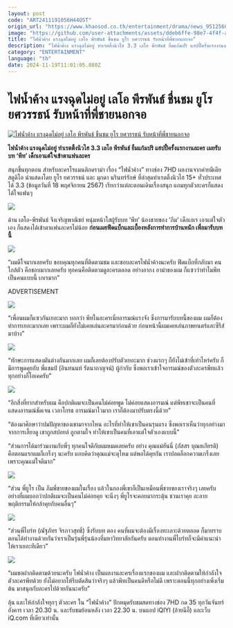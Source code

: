 ```yaml
---
layout: post
code: "ART2411191056H44OST"
origin_url: "https://www.khaosod.co.th/entertainment/drama/news_9512560"
image: "https://github.com/user-attachments/assets/ddeb6ffe-98e7-4f4f-a486-e77d930e0d4c"
title: "ไฟน้ำค้าง แรงฉุดไม่อยู่ เลโอ พีรพันธ์ ชื่นชม ยูโร ยศวรรธน์ รับหน้าที่พี่ชายนอกจอ"
description: "ไฟน้ำค้าง แรงฉุดไม่อยู่ ทำเรตติ้งนิวไฮ 3.3 เลโอ พีรพันธ์ ยิ้มแก้มปริ แฮปปี้ครั้งแรกงานละคร เผยรับบท ‘พีท’ เด็กเอาแต่ใจเข้าตาแฟนละคร"
category: "ENTERTAINMENT"
language: "th"
date: 2024-11-19T11:01:05.880Z
---
```


# ไฟน้ำค้าง แรงฉุดไม่อยู่ เลโอ พีรพันธ์ ชื่นชม ยูโร ยศวรรธน์ รับหน้าที่พี่ชายนอกจอ

[![ไฟน้ำค้าง แรงฉุดไม่อยู่ เลโอ พีรพันธ์ ชื่นชม ยูโร ยศวรรธน์ รับหน้าที่พี่ชายนอกจอ](https://www.khaosod.co.th/wpapp/uploads/2024/11/ปกขาว4คำ-เส้น-33.jpg "ไฟน้ำค้าง แรงฉุดไม่อยู่ เลโอ พีรพันธ์ ชื่นชม ยูโร ยศวรรธน์ รับหน้าที่พี่ชายนอกจอ")](https://www.khaosod.co.th/wpapp/uploads/2024/11/ปกขาว4คำ-เส้น-33.jpg)

**ไฟน้ำค้าง แรงฉุดไม่อยู่ ทำเรตติ้งนิวไฮ 3.3 เลโอ พีรพันธ์ ยิ้มแก้มปริ แฮปปี้ครั้งแรกงานละคร เผยรับบท ‘พีท’ เด็กเอาแต่ใจเข้าตาแฟนละคร**

สนุกขึ้นทุกตอน สำหรับละครโรแมนติกดราม่า เรื่อง “ไฟน้ำค้าง” ทางช่อง 7HD ผลงานจากค่ายมีเดีย สตูดิโอ นำแสดงโดย ยูโร ยศวรรธน์ และ มุกดา นรินทร์รักษ์ ที่ล่าสุดทำเรตติ้งนิวไฮ 15+ ทั่วประเทศ ได้ 3.3 (ข้อมูลวันที่ 18 พฤศจิกายน 2567) เรียกว่าแต่ละตอนเดินเรื่องสนุก แถมทุกตัวละครก็แสดงได้ใจแฟนๆ

![](https://www.khaosod.co.th/wpapp/uploads/2024/11/ไฟน้ำค้าง-8-696x393.jpg)

ด้าน เลโอ-พีรพันธ์ จึงเจริญพาณิชย์ หนุ่มหน้าใสผู้รับบท ‘พีท’ น้องชายของ ‘ภีม’ เด็กเกเร เอาแต่ใจตัวเอง ก็แสดงได้เข้าตาแฟนละครไม่น้อย **ก่อนเผยฟีดแบ็กและเบื้องหลังการทำการบ้านหนัก เพื่อมารับบทนี้**

![](https://www.khaosod.co.th/wpapp/uploads/2024/11/ไฟน้ำค้าง-2-696x391.jpg)

“ผมดีใจมากเลยครับ ขอบคุณทุกคนที่ติดตามชม และชอบละครไฟน้ำค้างนะครับ ฟีดแบ็กที่กลับมา คนใกล้ตัว คือชอบมากเลยครับ ทุกคนคือติดตามดูละครตลอด อย่างอากง อาม่าของผม ก็แซวว่าทำไมพีทเป็นคนแบบนี้ เกเรมาก”

ADVERTISEMENT

![](https://www.khaosod.co.th/wpapp/uploads/2024/11/ไฟน้ำค้าง-5-696x390.jpg)

“เพื่อนผมก็แซวกันเยอะมาก บอกว่า พีทในละครเนี่ยอารมณ์แรงจัง ซึ่งการมารับบทนี้ของผม ผมก็ต้องทำการเยอะมากเลย เพราะผมก็ยังไม่เคยเล่นละครมาก่อนด้วย ก่อนหน้านี้ผมเคยเล่นภาพยนตร์และซีรีส์มาบ้าง”

![](https://www.khaosod.co.th/wpapp/uploads/2024/11/ไฟน้ำค้าง-10-696x388.jpg)

“ทักษะการแสดงมันต่างกันมากเลย ผมก็เลยต้องปรับตัวเยอะมาก ช่วงแรกๆ ก็ยังไม่เข้าที่เท่าไหร่ครับ ก็มีการพูดคุยกับ พี่แชมป์ (อินทนนท์ รัตนากาญจน์) ผู้กำกับ ซึ่งพอเราเข้าใจอารมณ์ของตัวละครพีทแล้ว ทุกอย่างก็โอเคครับ”

![](https://www.khaosod.co.th/wpapp/uploads/2024/11/ไฟน้ำค้าง-3-696x391.jpg)

“อีกสิ่งที่ยากสำหรับผม คือปกติผมจะเป็นคนไม่ค่อยพูด ไม่ค่อยแสดงอารมณ์ แต่พีทเขาจะเป็นคนที่แสดงอารมณ์ชัดเจน เวลาโกรธ อารมณ์มาไวมาก เราก็ต้องมาปรับตรงนี้ด้วย”

“ต้องมาศึกษาว่าปมปัญหาของเขามาจากไหน อะไรที่ทำให้เขาเป็นคนรุนแรง ซึ่งพอเราเห็นว่าทุกอย่างมาจากการเลี้ยงดู เขาถูกสปอยล์ ถูกตามใจ ทำให้เขาเป็นคนที่เอาแต่ใจตัวเองแบบนี้”

“ส่วนการได้มาร่วมงานกับพี่ๆ ทุกคนใจดีกับผมหมดเลยครับ อย่าง คุณแม่ฮันนี่ (ภัสสร บุณยเกียรติ) คือตอนแรกผมก็เกร็งๆ นะครับ แอบคิดว่าคุณแม่จะดุไหม แต่พอได้คุยกัน เราปลดล็อกความเกร็งเลยเพราะคุณแม่ใจดีมาก”

![](https://www.khaosod.co.th/wpapp/uploads/2024/11/ไฟน้ำค้าง-2-696x391.jpg)

“ส่วน พี่ยูโร เป็น ภีมพี่ชายของผมในเรื่อง แล้วในกองพี่เขาก็เป็นเหมือนพี่ชายของเราจริงๆ เลยครับ อย่างที่ผมบอกว่าปกติผมจะเป็นคนไม่ค่อยคุย จะนิ่งๆ พี่ยูโรจะคอยมากระตุ้น ชวนเราคุย ละลายพฤติกรรมให้กล้าคุยกับคนอื่นๆ”

![](https://www.khaosod.co.th/wpapp/uploads/2024/11/ไฟน้ำค้าง-11-696x389.jpg)

“ส่วนพี่ไบร์ท (ณัฐภัทร จิรภาวสุทธิ์) ซึ่งรับบท ตอง คนที่ผมจะต้องมีเรื่องทะเลาะด้วยตลอด ก็มาทราบตอนได้ทำงานด้วยกันว่าเราเป็นรุ่นพี่รุ่นน้องที่มหาวิทยาลัยกันครับ ตอนทำงานพี่ไบร์ทก็จะมีคำแนะนำให้เราเยอะทีเดียว”

![](https://www.khaosod.co.th/wpapp/uploads/2024/11/ไฟน้ำค้าง-6-696x392.jpg)

“ผมขอฝากติดตามด้วยนะครับ ไฟน้ำค้าง เป็นผลงานละครเรื่องแรกของผม และฝากติดตามให้กำลังใจตัวละครพีทด้วย ยังไม่อยากให้รีบตัดสินว่าจริงๆ แล้วพีทเป็นคนดีหรือไม่ดี เพราะตอนนี้ทุกอย่างเพิ่งเริ่มต้น มาสนุกกับละครไปด้วยกันนะครับ”



ลุ้น และให้กำลังใจทุกๆ ตัวละคร ใน “ไฟน้ำค้าง” ปักหมุดรับชมสดทางช่อง 7HD กด 35 ทุกวันจันทร์ อังคาร เวลา 20.30 น. และรับชมย้อนหลัง เวลา 22.30 น. บนแอป iQIYI (อ้ายฉีอี้) และเว็บ iQ.com ที่เดียวเท่านั้น